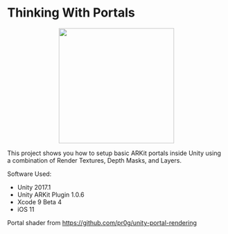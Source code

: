 # Thinking With Portals

<p align="center">
  <img src="readme_img/example-run.gif" width="266">
</p>

This project shows you how to setup basic ARKit portals inside Unity using a combination of Render Textures, Depth Masks, and Layers.

Software Used:
- Unity 2017.1
- Unity ARKit Plugin 1.0.6
- Xcode 9 Beta 4
- iOS 11

Portal shader from https://github.com/pr0g/unity-portal-rendering
